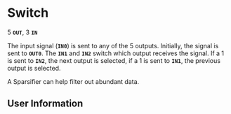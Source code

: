 # Switch
5 **`OUT`**, 3 **`IN`**

The input signal (**`IN0`**) is sent to any of the 5 outputs. Initially, the signal is sent to **`OUT0`**. The **`IN1`** and **`IN2`** switch which output receives the signal. If a 1 is sent to **`IN2`**, the next output is selected, if a 1 is sent to **`IN1`**, the previous output is selected.

A Sparsifier can help filter out abundant data.

## User Information